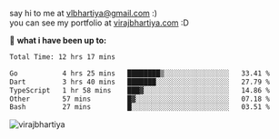 say hi to me at [vlbhartiya@gmail.com](mailto:vlbhartiya@gmail.com) :)<br/>
you can see my portfolio at [virajbhartiya.com](https://virajbhartiya.com) :D<br/>


🚀 **what i have been up to:**

<!--START_SECTION:waka-->

```txt
Total Time: 12 hrs 17 mins

Go           4 hrs 25 mins   ████████▒░░░░░░░░░░░░░░░░   33.41 %
Dart         3 hrs 40 mins   ███████░░░░░░░░░░░░░░░░░░   27.79 %
TypeScript   1 hr 58 mins    ███▓░░░░░░░░░░░░░░░░░░░░░   14.86 %
Other        57 mins         █▓░░░░░░░░░░░░░░░░░░░░░░░   07.18 %
Bash         27 mins         █░░░░░░░░░░░░░░░░░░░░░░░░   03.51 %
```

<!--END_SECTION:waka-->

<p align="left"> <img src="https://komarev.com/ghpvc/?username=virajbhartiya&color=blue" alt="virajbhartiya" /> </p>
